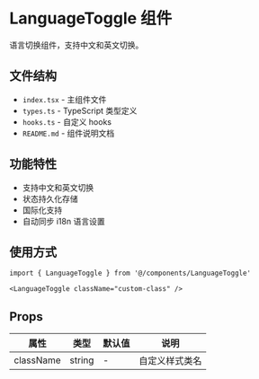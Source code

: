 # LanguageToggle 组件

语言切换组件，支持中文和英文切换。

## 文件结构

- `index.tsx` - 主组件文件
- `types.ts` - TypeScript 类型定义
- `hooks.ts` - 自定义 hooks
- `README.md` - 组件说明文档

## 功能特性

- 支持中文和英文切换
- 状态持久化存储
- 国际化支持
- 自动同步 i18n 语言设置

## 使用方式

```tsx
import { LanguageToggle } from '@/components/LanguageToggle'

<LanguageToggle className="custom-class" />
```

## Props

| 属性 | 类型 | 默认值 | 说明 |
|------|------|--------|------|
| className | string | - | 自定义样式类名 |
